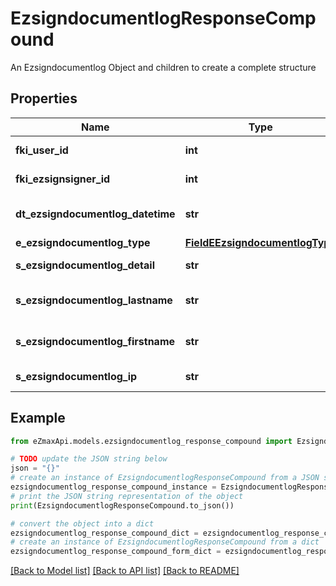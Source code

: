 # EzsigndocumentlogResponseCompound

An Ezsigndocumentlog Object and children to create a complete structure

## Properties

Name | Type | Description | Notes
------------ | ------------- | ------------- | -------------
**fki_user_id** | **int** | The unique ID of the User | [optional] 
**fki_ezsignsigner_id** | **int** | The unique ID of the Ezsignsigner | [optional] 
**dt_ezsigndocumentlog_datetime** | **str** | The date and time at which the event was logged | 
**e_ezsigndocumentlog_type** | [**FieldEEzsigndocumentlogType**](FieldEEzsigndocumentlogType.md) |  | 
**s_ezsigndocumentlog_detail** | **str** | The detail of the Ezsigndocumentlog | 
**s_ezsigndocumentlog_lastname** | **str** | The last name of the User or Ezsignsigner | 
**s_ezsigndocumentlog_firstname** | **str** | The first name of the User or Ezsignsigner | 
**s_ezsigndocumentlog_ip** | **str** | Represent an IP address. | 

## Example

```python
from eZmaxApi.models.ezsigndocumentlog_response_compound import EzsigndocumentlogResponseCompound

# TODO update the JSON string below
json = "{}"
# create an instance of EzsigndocumentlogResponseCompound from a JSON string
ezsigndocumentlog_response_compound_instance = EzsigndocumentlogResponseCompound.from_json(json)
# print the JSON string representation of the object
print(EzsigndocumentlogResponseCompound.to_json())

# convert the object into a dict
ezsigndocumentlog_response_compound_dict = ezsigndocumentlog_response_compound_instance.to_dict()
# create an instance of EzsigndocumentlogResponseCompound from a dict
ezsigndocumentlog_response_compound_form_dict = ezsigndocumentlog_response_compound.from_dict(ezsigndocumentlog_response_compound_dict)
```
[[Back to Model list]](../README.md#documentation-for-models) [[Back to API list]](../README.md#documentation-for-api-endpoints) [[Back to README]](../README.md)


